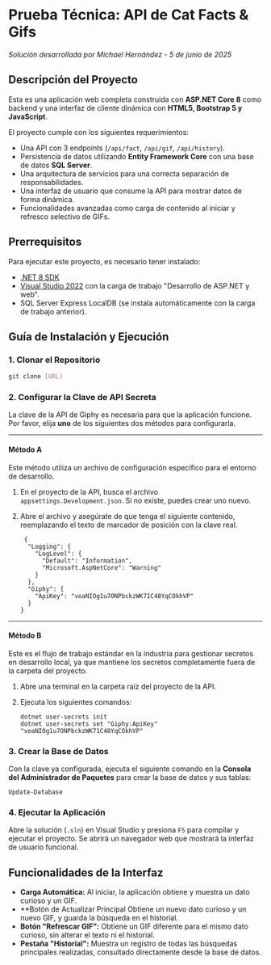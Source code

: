﻿# Prueba Técnica: API de Cat Facts & Gifs

*Solución desarrollada por Michael Hernández - 5 de junio de 2025*

## Descripción del Proyecto

Esta es una aplicación web completa construida con **ASP.NET Core 8** como backend y una interfaz de cliente dinámica con **HTML5, Bootstrap 5 y JavaScript**.

El proyecto cumple con los siguientes requerimientos:
- Una API con 3 endpoints (`/api/fact`, `/api/gif`, `/api/history`).
- Persistencia de datos utilizando **Entity Framework Core** con una base de datos **SQL Server**.
- Una arquitectura de servicios para una correcta separación de responsabilidades.
- Una interfaz de usuario que consume la API para mostrar datos de forma dinámica.
- Funcionalidades avanzadas como carga de contenido al iniciar y refresco selectivo de GIFs.

## Prerrequisitos

Para ejecutar este proyecto, es necesario tener instalado:
- [.NET 8 SDK](https://dotnet.microsoft.com/download/dotnet/8.0)
- [Visual Studio 2022](https://visualstudio.microsoft.com/) con la carga de trabajo "Desarrollo de ASP.NET y web".
- SQL Server Express LocalDB (se instala automáticamente con la carga de trabajo anterior).

## Guía de Instalación y Ejecución

### 1. Clonar el Repositorio
```bash
git clone [URL]
```

### 2. Configurar la Clave de API Secreta
La clave de la API de Giphy es necesaria para que la aplicación funcione. Por favor, elija **uno** de los siguientes dos métodos para configurarla.

---
#### **Método A**

Este método utiliza un archivo de configuración específico para el entorno de desarrollo.

1.  En el proyecto de la API, busca el archivo `appsettings.Development.json`. Si no existe, puedes crear uno nuevo.
2.  Abre el archivo y asegúrate de que tenga el siguiente contenido, reemplazando el texto de marcador de posición con la clave real.

    ```
     {
      "Logging": {
        "LogLevel": {
          "Default": "Information",
          "Microsoft.AspNetCore": "Warning"
        }
      },
      "Giphy": {
        "ApiKey": "voaNIOg1u7ONPbckzWK71C48YqCOkhVP"
      }
    }

    ```

---
#### **Método B**

Este es el flujo de trabajo estándar en la industria para gestionar secretos en desarrollo local, ya que mantiene los secretos completamente fuera de la carpeta del proyecto.

1.  Abre una terminal en la carpeta raíz del proyecto de la API.
2.  Ejecuta los siguientes comandos:

    ```
    dotnet user-secrets init
    dotnet user-secrets set "Giphy:ApiKey" "voaNIOg1u7ONPbckzWK71C48YqCOkhVP"
    ```

### 3. Crear la Base de Datos
Con la clave ya configurada, ejecuta el siguiente comando en la **Consola del Administrador de Paquetes** para crear la base de datos y sus tablas:

```
Update-Database
```

### 4. Ejecutar la Aplicación
Abre la solución (`.sln`) en Visual Studio y presiona `F5` para compilar y ejecutar el proyecto. Se abrirá un navegador web que mostrará la interfaz de usuario funcional.

## Funcionalidades de la Interfaz

- **Carga Automática:** Al iniciar, la aplicación obtiene y muestra un dato curioso y un GIF.
- **Botón de Actualizar Principal Obtiene un nuevo dato curioso y un nuevo GIF, y guarda la búsqueda en el historial.
- **Botón "Refrescar GIF":** Obtiene un GIF diferente para el mismo dato curioso, sin alterar el texto ni el historial.
- **Pestaña "Historial":** Muestra un registro de todas las búsquedas principales realizadas, consultado directamente desde la base de datos.